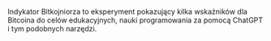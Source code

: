 Indykator Bitkojniorza to eksperyment pokazujący kilka wskaźników dla Bitcoina do celów edukacyjnych, nauki programowania za pomocą ChatGPT i tym podobnych narzędzi.

